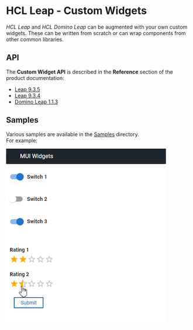 # HCL Leap - Custom Widgets

*HCL Leap* and *HCL Domino Leap* can be augmented with your own custom widgets.  These can be written from scratch or can wrap components from other common libraries. 

## API
The **Custom Widget API** is described in the **Reference** section of the product documentation:
  - [Leap 9.3.5](https://opensource.hcltechsw.com/leap-doc/9.3.5/customwidgetapi_landing.html)
  - [Leap 9.3.4](https://help.hcltechsw.com/Leap/9.3.4/customwidgetapi_landing.html)
  - [Domino Leap 1.1.3](https://help.hcltechsw.com/domino-leap/1.1.3/customwidgetapi_landing.html)

## Samples
Various samples are available in the [Samples](./samples) directory.  
For example:

![alt text](screenshot.png)